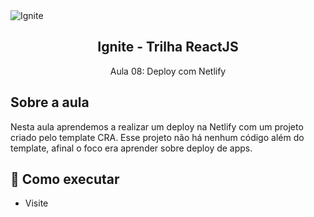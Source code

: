 <img alt="Ignite" src="https://i.imgur.com/eCVyxxy.png">
<h2 align="center">
  Ignite - Trilha ReactJS
</h2>
<p align="center">
  Aula 08: Deploy com Netlify
</p>

## Sobre a aula

Nesta aula aprendemos a realizar um deploy na Netlify com um projeto criado pelo template CRA. Esse projeto não há nenhum código além do template, afinal o foco era aprender sobre deploy de apps.

## 🚀 Como executar

- Visite
